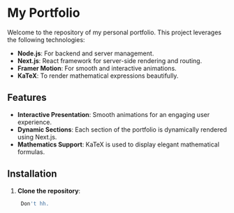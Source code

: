 # My Portfolio

Welcome to the repository of my personal portfolio. This project leverages the following technologies:

- **Node.js**: For backend and server management.
- **Next.js**: React framework for server-side rendering and routing.
- **Framer Motion**: For smooth and interactive animations.
- **KaTeX**: To render mathematical expressions beautifully.

## Features

- **Interactive Presentation**: Smooth animations for an engaging user experience.
- **Dynamic Sections**: Each section of the portfolio is dynamically rendered using Next.js.
- **Mathematics Support**: KaTeX is used to display elegant mathematical formulas.

## Installation

1. **Clone the repository**:
   ```bash
    Don't hh.